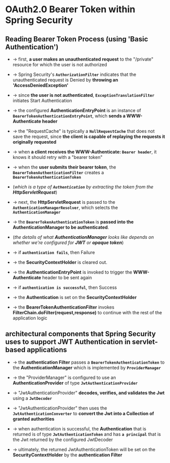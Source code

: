 
# OAuth2.0 Bearer Token within Spring Security

## Reading Bearer Token Process (using 'Basic Authentication') 
* -> first, **a user makes an unauthenticated request** to the "/private" resource for which the user is not authorized
* -> Spring Security's **`AuthorizationFilter`** indicates that the unauthenticated request is Denied by **throwing an 'AccessDeniedException'**

* -> since **the user is not authenticated**, **`ExceptionTranslationFilter`** initiates Start Authentication
* -> the configured **AuthenticationEntryPoint** is an instance of **`BearerTokenAuthenticationEntryPoint`**, which **sends a WWW-Authenticate header**
* -> the "RequestCache" is typically a **`NullRequestCache`** that does not save the request, since **the client is capable of replaying the requests it originally requested**

* -> when **a client receives the WWW-Authenticate: `Bearer header`**, it knows it should retry with a "bearer token"
* -> when the **user submits their bearer token**, the **`BearerTokenAuthenticationFilter`** creates a **`BearerTokenAuthenticationToken`**
* (_which is a type of **`Authentication`** by extracting the token from the **HttpServletRequest**_)

* -> next, the **HttpServletRequest** is passed to the **`AuthenticationManagerResolver`**, which selects the **`AuthenticationManager`**
* -> the **`BearerTokenAuthenticationToken`** is **passed into the AuthenticationManager to be authenticated**. 
* (_the details of what **AuthenticationManager** looks like depends on whether we're configured for **JWT** or **opaque token**_)

* -> if **`authentication fails`**, then Failure
* -> the **SecurityContextHolder** is cleared out.
* -> the **AuthenticationEntryPoint** is invoked to trigger the **WWW-Authenticate** header to be sent again

* -> if **`authentication is successful`**, then Success
* -> the **Authentication** is set on the **SecurityContextHolder**
* -> the **BearerTokenAuthenticationFilter** invokes **FilterChain.doFilter(request,response)** to continue with the rest of the application logic


## architectural components that Spring Security uses to support JWT Authentication in servlet-based applications
* -> the **authentication Filter** passes a **`BearerTokenAuthenticationToken`** to the **AuthenticationManager** which is implemented by **`ProviderManager`**
* -> the "ProviderManager" is configured to use an **AuthenticationProvider** of type **`JwtAuthenticationProvider`**

* -> "JwtAuthenticationProvider" **decodes, verifies, and validates the Jwt** using a **`JwtDecoder`**
* -> "JwtAuthenticationProvider" then uses the **`JwtAuthenticationConverter`** to **convert the Jwt into a Collection of granted authorities**

* -> when authentication is successful, the **Authentication** that is returned is of type **`JwtAuthenticationToken`** and has **`a principal`** that is the Jwt returned by the configured JwtDecoder
* -> ultimately, the returned JwtAuthenticationToken will be set on the **SecurityContextHolder** by the **authentication Filter**
